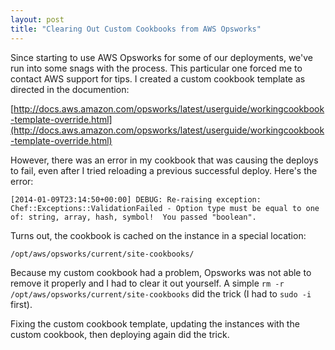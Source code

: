```yaml
---
layout: post
title: "Clearing Out Custom Cookbooks from AWS Opsworks"
---
```


Since starting to use AWS Opsworks for some of our deployments, we've run into some snags with the process. This particular one forced me to contact AWS support for tips.  I created a custom cookbook template as directed in the documention:

[http://docs.aws.amazon.com/opsworks/latest/userguide/workingcookbook-template-override.html](http://docs.aws.amazon.com/opsworks/latest/userguide/workingcookbook-template-override.html)

However, there was an error in my cookbook that was causing the deploys to fail, even after I tried reloading a previous successful deploy. Here's the error:

    [2014-01-09T23:14:50+00:00] DEBUG: Re-raising exception: Chef::Exceptions::ValidationFailed - Option type must be equal to one of: string, array, hash, symbol!  You passed "boolean".

Turns out, the cookbook is cached on the instance in a special location:

`/opt/aws/opsworks/current/site-cookbooks/`

Because my custom cookbook had a problem, Opsworks was not able to remove it properly and I had to clear it out yourself.  A simple `rm -r /opt/aws/opsworks/current/site-cookbooks` did the trick (I had to `sudo -i` first).

Fixing the custom cookbook template, updating the instances with the custom cookbook, then deploying again did the trick. 
